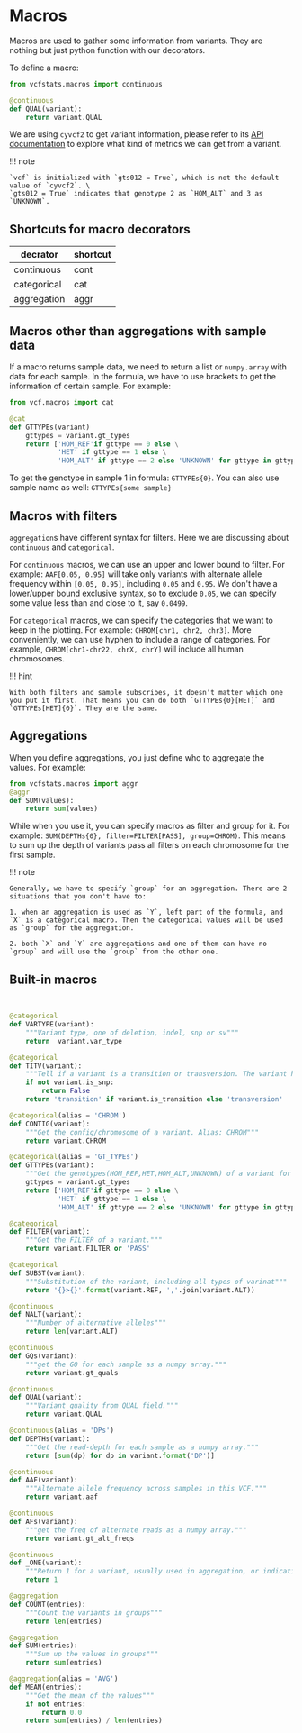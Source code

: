 # Macros

Macros are used to gather some information from variants. They are nothing but just python function with our decorators.

To define a macro:

```python
from vcfstats.macros import continuous

@continuous
def QUAL(variant):
	return variant.QUAL
```

We are using `cyvcf2` to get variant information, please refer to its [API documentation](https://brentp.github.io/cyvcf2/docstrings.html) to explore what kind of metrics we can get from a variant.

!!! note

	`vcf` is initialized with `gts012 = True`, which is not the default value of `cyvcf2`. \
	`gts012 = True` indicates that genotype 2 as `HOM_ALT` and 3 as `UNKNOWN`.


## Shortcuts for macro decorators

|decrator|shortcut|
|-|-|
|continuous|cont|
|categorical|cat|
|aggregation|aggr|

## Macros other than aggregations with sample data

If a macro returns sample data, we need to return a list or `numpy.array` with data for each sample. In the formula, we have to use brackets to get the information of certain sample. For example:

```python
from vcf.macros import cat

@cat
def GTTYPEs(variant)
	gttypes = variant.gt_types
	return ['HOM_REF'if gttype == 0 else \
			'HET' if gttype == 1 else \
			'HOM_ALT' if gttype == 2 else 'UNKNOWN' for gttype in gttypes]
```

To get the genotype in sample 1 in formula: `GTTYPEs{0}`. You can also use sample name as well: `GTTYPEs{some sample}`

## Macros with filters

`aggregation`s have different syntax for filters. Here we are discussing about `continuous` and `categorical`.

For `continuous` macros, we can use an upper and lower bound to filter. For example: `AAF[0.05, 0.95]` will take only variants with alternate allele frequency within `[0.05, 0.95]`, including `0.05` and `0.95`. We don't have a lower/upper bound exclusive syntax, so to exclude `0.05`, we can specify some value less than and close to it, say `0.0499`.

For `categorical` macros, we can specify the categories that we want to keep in the plotting. For example: `CHROM[chr1, chr2, chr3]`. More conveniently, we can use hyphen to include a range of categories. For example, `CHROM[chr1-chr22, chrX, chrY]` will include all human chromosomes.

!!! hint

	With both filters and sample subscribes, it doesn't matter which one you put it first. That means you can do both `GTTYPEs{0}[HET]` and `GTTYPEs[HET]{0}`. They are the same.

## Aggregations

When you define aggregations, you just define who to aggregate the values. For example:
```python
from vcfstats.macros import aggr
@aggr
def SUM(values):
	return sum(values)
```
While when you use it, you can specify macros as filter and group for it. For example: `SUM(DEPTHs{0}, filter=FILTER[PASS], group=CHROM)`. This means to sum up the depth of variants pass all filters on each chromosome for the first sample.

!!! note

	Generally, we have to specify `group` for an aggregation. There are 2 situations that you don't have to:

	1. when an aggregation is used as `Y`, left part of the formula, and `X` is a categorical macro. Then the categorical values will be used as `group` for the aggregation.

	2. both `X` and `Y` are aggregations and one of them can have no `group` and will use the `group` from the other one.

## Built-in macros
```python


@categorical
def VARTYPE(variant):
	"""Variant type, one of deletion, indel, snp or sv"""
	return 	variant.var_type

@categorical
def TITV(variant):
	"""Tell if a variant is a transition or transversion. The variant has to be an snp first."""
	if not variant.is_snp:
		return False
	return 'transition' if variant.is_transition else 'transversion'

@categorical(alias = 'CHROM')
def CONTIG(variant):
	"""Get the config/chromosome of a variant. Alias: CHROM"""
	return variant.CHROM

@categorical(alias = 'GT_TYPEs')
def GTTYPEs(variant):
	"""Get the genotypes(HOM_REF,HET,HOM_ALT,UNKNOWN) of a variant for each sample"""
	gttypes = variant.gt_types
	return ['HOM_REF'if gttype == 0 else \
			'HET' if gttype == 1 else \
			'HOM_ALT' if gttype == 2 else 'UNKNOWN' for gttype in gttypes]

@categorical
def FILTER(variant):
	"""Get the FILTER of a variant."""
	return variant.FILTER or 'PASS'

@categorical
def SUBST(variant):
	"""Substitution of the variant, including all types of varinat"""
	return '{}>{}'.format(variant.REF, ','.join(variant.ALT))

@continuous
def NALT(variant):
	"""Number of alternative alleles"""
	return len(variant.ALT)

@continuous
def GQs(variant):
	"""get the GQ for each sample as a numpy array."""
	return variant.gt_quals

@continuous
def QUAL(variant):
	"""Variant quality from QUAL field."""
	return variant.QUAL

@continuous(alias = 'DPs')
def DEPTHs(variant):
	"""Get the read-depth for each sample as a numpy array."""
	return [sum(dp) for dp in variant.format('DP')]

@continuous
def AAF(variant):
	"""Alternate allele frequency across samples in this VCF."""
	return variant.aaf

@continuous
def AFs(variant):
	"""get the freq of alternate reads as a numpy array."""
	return variant.gt_alt_freqs

@continuous
def _ONE(variant):
	"""Return 1 for a variant, usually used in aggregation, or indication of a distribution plot"""
	return 1

@aggregation
def COUNT(entries):
	"""Count the variants in groups"""
	return len(entries)

@aggregation
def SUM(entries):
	"""Sum up the values in groups"""
	return sum(entries)

@aggregation(alias = 'AVG')
def MEAN(entries):
	"""Get the mean of the values"""
	if not entries:
		return 0.0
	return sum(entries) / len(entries)
```
